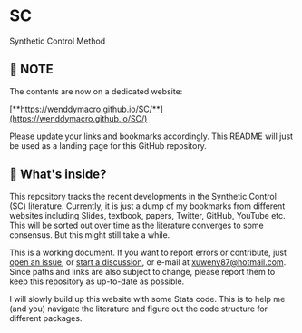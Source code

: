 # SC
Synthetic Control Method


## :dart: NOTE

The contents are now on a dedicated website:

[**https://wenddymacro.github.io/SC/**](https://wenddymacro.github.io/SC/) 

Please update your links and bookmarks accordingly. This README will just be used as a landing page for this GitHub repository.

## :bookmark_tabs: What's inside?
This repository tracks the recent developments in the Synthetic Control (SC) literature. Currently, it is just a dump of my bookmarks from different websites including Slides, textbook, papers, Twitter, GitHub, YouTube etc. This will be sorted out over time as the literature converges to some consensus. But this might still take a while.

This is a working document. If you want to report errors or contribute, just [open an issue](https://github.com/wenddymacro/SC/issues), or [start a discussion](https://github.com/wenddymacro/SC/discussions), or e-mail at xuweny87@hotmail.com. Since paths and links are also subject to change, please report them to keep this repository as up-to-date as possible.

I will slowly build up this website with some Stata code. This is to help me (and you) navigate the literature and figure out the code structure for different packages.


